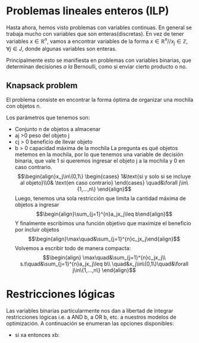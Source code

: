 # Problemas lineales enteros (ILP)

Hasta ahora, hemos visto problemas con variables continuas. En general se trabaja mucho con variables que son enteras(discretas). En vez de tener variables $x\in\mathbb{R}^n$, vamos a encontrar variables de la forma $x\in\mathbb{R}^n//x_j\in\mathbb{Z},\forall j\in J$, donde algunas variables son enteras.

Principalmente esto se manifiesta en problemas con variables binarias, que determinan decisiones *a la* Bernoulli, como si enviar cierto producto o no.

## Knapsack problem

El problema consiste en encontrar la forma óptima de organizar una mochila con objetos n.

Los parámetros que tenemos son:
- Conjunto n de objetos a almacenar
- aj >0 peso del objeto j
- cj > 0 beneficio de llevar objeto
- b > 0 capacidad máxima de la mochila
La pregunta es qué objetos metemos en la mochila, por lo que tenemos una variable de decisión binaria, que vale 1 si queremos ingresar el objeto j a la mochila y 0 en caso contrario.
$$\begin{align}x_j\in\{0,1\} 
\begin{cases}
1&\text{si y solo si se incluye al objeto}\\0& \text{en caso contrario}
\end{cases} \quad&\forall j\in\{1,...,n\}
\end{align}$$
Luego, tenemos una sola restricción que limita la cantidad máxima de objetos a ingresar
$$\begin{align}\sum_{j=1}^{n}a_jx_j\leq b\end{align}$$
Y finalmente escribimos una función objetivo que maximize el beneficio por incluir objetos
$$\begin{align}\max\quad&\sum_{j=1}^{n}c_jx_j\end{align}$$
Volvemos a escribir todo de manera compacta:
$$\begin{align}
\max\quad&\sum_{j=1}^{n}c_jx_j\\
s.t\quad&\sum_{j=1}^{n}a_jx_j\leq b\\
\quad&x_j\in\{0,1\}\quad&\forall j\in\{1,...,n\}
\end{align}$$
# Restricciones lógicas
Las variables binarias particularmente nos dan a libertad de integrar restricciones lógicas i.e. a AND b, a OR b, etc. a nuestros modelos de optimización. A continuación se enumeran las opciones disponibles:
- si xa entonces xb: 